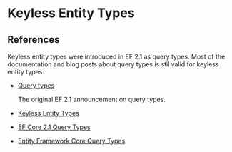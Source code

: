 # Keyless Entity Types

## References

Keyless entity types were introduced in EF 2.1 as query types. Most of the documentation and blog posts about query types is stil valid for keyless entity types.

- [Query types](https://docs.microsoft.com/en-us/ef/core/what-is-new/ef-core-2.1#query-types)

  The original EF 2.1 announcement on query types.

- [Keyless Entity Types](https://docs.microsoft.com/en-us/ef/core/modeling/keyless-entity-types)

- [EF Core 2.1 Query Types](https://docs.microsoft.com/en-us/archive/msdn-magazine/2018/july/data-points-ef-core-2-1-query-types)

- [Entity Framework Core Query Types](https://www.learnentityframeworkcore.com/query-types)